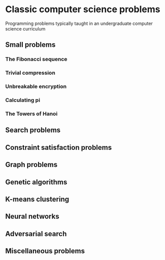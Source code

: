 # Classic computer science problems
Programming problems typically taught in an undergraduate computer science curriculum

## Small problems

### The Fibonacci sequence

### Trivial compression

### Unbreakable encryption

### Calculating pi

### The Towers of Hanoi

## Search problems

## Constraint satisfaction problems

## Graph problems

## Genetic algorithms

## K-means clustering

## Neural networks

## Adversarial search

## Miscellaneous problems



